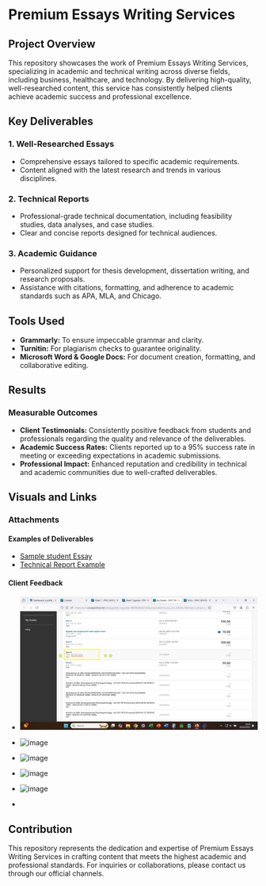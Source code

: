 # Premium Essays Writing Services

## Project Overview
This repository showcases the work of Premium Essays Writing Services, specializing in academic and technical writing across diverse fields, including business, healthcare, and technology. By delivering high-quality, well-researched content, this service has consistently helped clients achieve academic success and professional excellence.

## Key Deliverables

### 1. Well-Researched Essays
- Comprehensive essays tailored to specific academic requirements.
- Content aligned with the latest research and trends in various disciplines.

### 2. Technical Reports
- Professional-grade technical documentation, including feasibility studies, data analyses, and case studies.
- Clear and concise reports designed for technical audiences.

### 3. Academic Guidance
- Personalized support for thesis development, dissertation writing, and research proposals.
- Assistance with citations, formatting, and adherence to academic standards such as APA, MLA, and Chicago.

## Tools Used
- **Grammarly:** To ensure impeccable grammar and clarity.
- **Turnitin:** For plagiarism checks to guarantee originality.
- **Microsoft Word & Google Docs:** For document creation, formatting, and collaborative editing.

## Results
### Measurable Outcomes
- **Client Testimonials:** Consistently positive feedback from students and professionals regarding the quality and relevance of the deliverables.
- **Academic Success Rates:** Clients reported up to a 95% success rate in meeting or exceeding expectations in academic submissions.
- **Professional Impact:** Enhanced reputation and credibility in technical and academic communities due to well-crafted deliverables.

## Visuals and Links
### Attachments
#### Examples of Deliverables
- [Sample student Essay]([documents/Download_here_](https://docs.google.com/file/d/11VFMp8FA8-wZ-Q9pRAveQShKb-g-wYzU/edit?usp=docslist_api&filetype=msword))
- [Technical Report Example]([documents/Download_here_](https://docs.google.com/file/d/1fYk46RKOY5_21pUiSDDPzHI4cgcTwTdA/edit?usp=docslist_api&filetype=msword))

#### Client Feedback
- ![Client Testimonials](c8da5216-d925-4c27-9c63-f581de014459.jpeg)

- ![image](https://github.com/user-attachments/assets/bacc08f5-2476-4c19-b6b0-55a285396d8c)

- ![image](https://github.com/user-attachments/assets/82727db4-8ec4-45bc-bbad-4f0245989429)

- ![image](https://github.com/user-attachments/assets/780a150c-785e-4b69-9e4c-7755c131124e)

- ![image](https://github.com/user-attachments/assets/63497040-77ac-4707-80d0-18a16d396eaa)

- 




## Contribution
This repository represents the dedication and expertise of Premium Essays Writing Services in crafting content that meets the highest academic and professional standards. For inquiries or collaborations, please contact us through our official channels.

